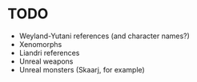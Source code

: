 # TODO

- Weyland-Yutani references (and character names?)
- Xenomorphs
- Liandri references
- Unreal weapons
- Unreal monsters (Skaarj, for example)
